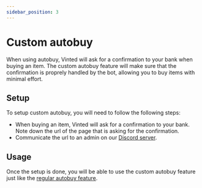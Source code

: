 ```yaml
---
sidebar_position: 3
---
```


# Custom autobuy

When using autobuy, Vinted will ask for a confirmation to your bank when buying an item. The custom autobuy feature will make sure that the confirmation is proprely handled by the bot, allowing you to buy items with minimal effort.

## Setup

To setup custom autobuy, you will need to follow the following steps:

- When buying an item, Vinted will ask for a confirmation to your bank. Note down the url of the page that is asking for the confirmation.
- Communicate the url to an admin on our [Discord server](https://discord.gg/W6MRNaXwQ8).

## Usage

Once the setup is done, you will be able to use the custom autobuy feature just like the [regular autobuy feature](/docs/features-classic/autobuy).
